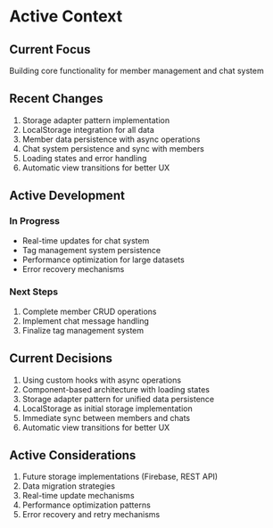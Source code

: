 # Active Context

## Current Focus
Building core functionality for member management and chat system

## Recent Changes
1. Storage adapter pattern implementation
2. LocalStorage integration for all data
3. Member data persistence with async operations
4. Chat system persistence and sync with members
5. Loading states and error handling
6. Automatic view transitions for better UX

## Active Development
### In Progress
- Real-time updates for chat system
- Tag management system persistence
- Performance optimization for large datasets
- Error recovery mechanisms

### Next Steps
1. Complete member CRUD operations
2. Implement chat message handling
3. Finalize tag management system

## Current Decisions
1. Using custom hooks with async operations
2. Component-based architecture with loading states
3. Storage adapter pattern for unified data persistence
4. LocalStorage as initial storage implementation
5. Immediate sync between members and chats
6. Automatic view transitions for better UX

## Active Considerations
1. Future storage implementations (Firebase, REST API)
2. Data migration strategies
3. Real-time update mechanisms
4. Performance optimization patterns
5. Error recovery and retry mechanisms
